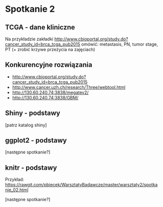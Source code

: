 # Spotkanie 2

## TCGA - dane kliniczne

Na przykładzie zakładki http://www.cbioportal.org/study.do?cancer_study_id=brca_tcga_pub2015
omówić: metastasis, PN, tumor stage, PT (+ zrobić krzywe przeżycia na zajęciach)


## Konkurencyjne rozwiązania

* http://www.cbioportal.org/study.do?cancer_study_id=brca_tcga_pub2015
* http://www.cancer.uzh.ch/research/Three/webtool.html
* http://130.60.240.74:3838/megatev2/
* http://130.60.240.74:3838/GBM/

## Shiny - podstawy

[patrz katalog shiny]

## ggplot2 - podstawy

[następne spotkanie?]

## knitr - podstawy

Przykład: https://rawgit.com/pbiecek/WarsztatyBadawcze/master/warsztaty2/spotkanie_02.html

[następne spotkanie?]


